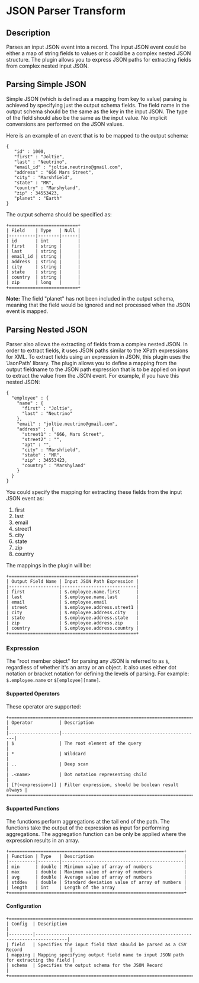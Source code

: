 # JSON Parser Transform

## Description

Parses an input JSON event into a record. The input JSON event could be either a map of
string fields to values or it could be a complex nested JSON structure. The plugin allows you
to express JSON paths for extracting fields from complex nested input JSON.

## Parsing Simple JSON

Simple JSON (which is defined as a mapping from key to value) parsing is achieved
by specifying just the output schema fields. The field name in the output schema
should be the same as the key in the input JSON. The type of the field should also be the
same as the input value. No implicit conversions are performed on the JSON values.

Here is an example of an event that is to be mapped to the output schema:

    {
       "id" : 1000,
       "first" : "Joltie",
       "last" : "Neutrino",
       "email_id" : "joltie.neutrino@gmail.com",
       "address" : "666 Mars Street",
       "city" : "Marshfield",
       "state" : "MR",
       "country" : "Marshyland",
       "zip" : 34553423,
       "planet" : "Earth"
    }


The output schema should be specified as:

    +==========================+
    | Field    | Type   | Null |
    |----------|--------|------|
    | id       | int    |      |
    | first    | string |      |
    | last     | string |      |
    | email_id | string |      |
    | address  | string |      |
    | city     | string |      |
    | state    | string |      |
    | country  | string |      |
    | zip      | long   |      |
    +==========================+

**Note:** The field "planet" has not been included in the output schema, meaning that the
field would be ignored and not processed when the JSON event is mapped. 

## Parsing Nested JSON

Parser also allows the extracting of fields from a complex nested JSON. In order to extract
fields, it uses JSON paths similar to the XPath expressions for XML. To extract fields using an
expression in JSON, this plugin uses the 'JsonPath' library. The plugin allows you to define a
mapping from the output fieldname to the JSON path expression that is to be applied on input to
extract the value from the JSON event. For example, if you have this nested JSON:

    {
      "employee" : {
        "name" : {
          "first" : "Joltie",
          "last" : "Neutrino"
        },
        "email" : "joltie.neutrino@gmail.com",
        "address" :  {
          "street1" : "666, Mars Street",
          "street2" : "",
          "apt" : "",
          "city" : "Marshfield",
          "state" : "MR",
          "zip" : 34553423,
          "country" : "Marshyland"
        }
      }
    }


You could specify the mapping for extracting these fields from the input JSON event as:
 
  1. first
  2. last
  3. email
  4. street1
  5. city
  6. state
  7. zip
  8. country

The mappings in the plugin will be:

    +================================================+
    | Output Field Name | Input JSON Path Expression |
    |-------------------|----------------------------|
    | first             | $.employee.name.first      |
    | last              | $.employee.name.last       |
    | email             | $.employee.email           |
    | street            | $.employee.address.street1 |
    | city              | $.employee.address.city    |
    | state             | $.employee.address.state   |
    | zip               | $.employee.address.zip     |
    | country           | $.employee.address.country |
    +================================================+

### Expression

The "root member object" for parsing any JSON is referred to as ```$```, regardless of
whether it's an array or an object. It also uses either dot notation or bracket notation for
defining the levels of parsing. For example: ```$.employee.name``` or ```$[employee][name]```.

#### Supported Operators

These operator are supported:

    +========================================================================+
    | Operator          | Description                                        |
    |-------------------|----------------------------------------------------|
    | $                 | The root element of the query                      |
    | *                 | Wildcard                                           |
    | ..                | Deep scan                                          |
    | .<name>           | Dot notation representing child                    |
    | [?(<expression>)] | Filter expression, should be boolean result always |
    +========================================================================+

#### Supported Functions

The functions perform aggregations at the tail end of the path. The functions take the
output of the expression as input for performing aggregations. The aggregation function
can be only be applied where the expression results in an array. 

    +==================================================================+ 
    | Function | Type   | Description                                  |
    |----------|--------|----------------------------------------------|
    | min      | double | Minimum value of array of numbers            |
    | max      | double | Maximum value of array of numbers            |
    | avg      | double | Average value of array of numbers            |
    | stddev   | double | Standard deviation value of array of numbers |
    | length   | int    | Length of the array                          |
    +==================================================================+ 

#### Configuration

    +============================================================================================+ 
    | Config  | Description                                                                      |
    |---------|----------------------------------------------------------------------------------|
    | field   | Specifies the input field that should be parsed as a CSV Record                  |
    | mapping | Mapping specifying output field name to input JSON path for extracting the field |
    | schema  | Specifies the output schema for the JSON Record                                  |
    +============================================================================================+ 
